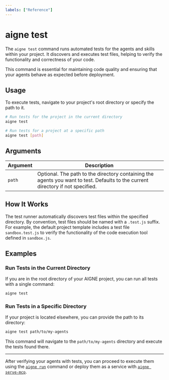 ```yaml
---
labels: ["Reference"]
---
```


# aigne test

The `aigne test` command runs automated tests for the agents and skills within your project. It discovers and executes test files, helping to verify the functionality and correctness of your code.

This command is essential for maintaining code quality and ensuring that your agents behave as expected before deployment.

## Usage

To execute tests, navigate to your project's root directory or specify the path to it.

```bash
# Run tests for the project in the current directory
aigne test

# Run tests for a project at a specific path
aigne test [path]
```

## Arguments

| Argument | Description                                                                 |
|----------|-----------------------------------------------------------------------------|
| `path`   | Optional. The path to the directory containing the agents you want to test. Defaults to the current directory if not specified. |

## How It Works

The test runner automatically discovers test files within the specified directory. By convention, test files should be named with a `.test.js` suffix. For example, the default project template includes a test file `sandbox.test.js` to verify the functionality of the code execution tool defined in `sandbox.js`.

## Examples

### Run Tests in the Current Directory

If you are in the root directory of your AIGNE project, you can run all tests with a single command:

```bash
aigne test
```

### Run Tests in a Specific Directory

If your project is located elsewhere, you can provide the path to its directory:

```bash
aigne test path/to/my-agents
```

This command will navigate to the `path/to/my-agents` directory and execute the tests found there.

---

After verifying your agents with tests, you can proceed to execute them using the [`aigne run`](./command-reference-run.md) command or deploy them as a service with [`aigne serve-mcp`](./command-reference-serve-mcp.md).